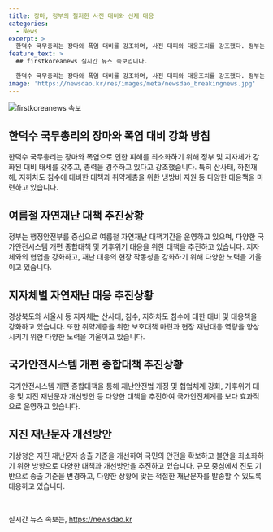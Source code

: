 ```yaml
---
title: 장마, 정부의 철저한 사전 대비와 선제 대응
categories:
  - News
excerpt: >
  한덕수 국무총리는 장마와 폭염 대비를 강조하며, 사전 대피와 대응조치를 강조했다. 정부는 장마와 폭염으로부터 인명피해를 최소화하기 위해 산사태, 하천재해, 지하공간 침수에 집중하며 폭염 취약가구와 시설에 대한 지원을 강화한다. 지진 발생시 재난문자 송출 범위를 규모와 진도 기반으로 개선하고, 국가안전시스템과 자연재난 대응에 대한 종합대책을 추진 중이다. 지자체들도 각종 자연재난에 대한 대응을 집중하고 있는 상황이다. (글자 수: 373)
feature_text: >
  ## firstkoreanews 실시간 뉴스 속보입니다.

  한덕수 국무총리는 장마와 폭염 대비를 강조하며, 사전 대피와 대응조치를 강조했다. 정부는 장마와 폭염으로부터 인명피해를 최소화하기 위해 산사태, 하천재해, 지하공간 침수에 집중하며 폭염 취약가구와 시설에 대한 지원을 강화한다. 지진 발생시 재난문자 송출 범위를 규모와 진도 기반으로 개선하고, 국가안전시스템과 자연재난 대응에 대한 종합대책을 추진 중이다. 지자체들도 각종 자연재난에 대한 대응을 집중하고 있는 상황이다. (글자 수: 373)
image: 'https://newsdao.kr/res/images/meta/newsdao_breakingnews.jpg'
---
```


<p><img src="https://newsdao.kr/res/images/meta/newsdao_breakingnews.jpg" alt="firstkoreanews 속보" /></p>

<h2 data-ke-size="size26">한덕수 국무총리의 장마와 폭염 대비 강화 방침</h2>

<p data-ke-size="size16">한덕수 국무총리는 장마와 폭염으로 인한 피해를 최소화하기 위해 정부 및 지자체가 강화된 대비 태세를 갖추고, 총력을 경주하고 있다고 강조했습니다. 특히 산사태, 하천재해, 지하차도 침수에 대비한 대책과 취약계층을 위한 냉방비 지원 등 다양한 대응책을 마련하고 있습니다.</p>

<h2 data-ke-size="size26">여름철 자연재난 대책 추진상황</h2>

<p data-ke-size="size16">정부는 행정안전부를 중심으로 여름철 자연재난 대책기간을 운영하고 있으며, 다양한 국가안전시스템 개편 종합대책 및 기후위기 대응을 위한 대책을 추진하고 있습니다. 지자체와의 협업을 강화하고, 재난 대응의 현장 작동성을 강화하기 위해 다양한 노력을 기울이고 있습니다. </p>

<h2 data-ke-size="size26">지자체별 자연재난 대응 추진상황</h2>

<p data-ke-size="size16">경상북도와 서울시 등 지자체는 산사태, 침수, 지하차도 침수에 대한 대비 및 대응책을 강화하고 있습니다. 또한 취약계층을 위한 보호대책 마련과 현장 재난대응 역량을 향상시키기 위한 다양한 노력을 기울이고 있습니다. </p>

<h2 data-ke-size="size26">국가안전시스템 개편 종합대책 추진상황</h2>

<p data-ke-size="size16">국가안전시스템 개편 종합대책을 통해 재난안전법 개정 및 협업체계 강화, 기후위기 대응 및 지진 재난문자 개선방안 등 다양한 대책을 추진하여 국가안전체계를 보다 효과적으로 운영하고 있습니다. </p>

<h2 data-ke-size="size26">지진 재난문자 개선방안</h2>

<p data-ke-size="size16">기상청은 지진 재난문자 송출 기준을 개선하여 국민의 안전을 확보하고 불안을 최소화하기 위한 방향으로 다양한 대책과 개선방안을 추진하고 있습니다. 규모 중심에서 진도 기반으로 송출 기준을 변경하고, 다양한 상황에 맞는 적절한 재난문자를 발송할 수 있도록 대응하고 있습니다.</p>

<p data-ke-size="size16">&nbsp;</p>
실시간 뉴스 속보는, <a href="https://newsdao.kr" rel="dofollow">https://newsdao.kr</a>


